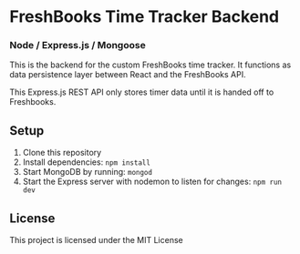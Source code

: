 # FreshBooks Time Tracker Backend

### Node / Express.js / Mongoose

This is the backend for the custom FreshBooks time tracker. It functions as data persistence layer between React and the FreshBooks API.

This Express.js REST API only stores timer data until it is handed off to Freshbooks.

## Setup

1. Clone this repository
2. Install dependencies: `npm install`
3. Start MongoDB by running: `mongod`
4. Start the Express server with nodemon to listen for changes: `npm run dev`


## License

This project is licensed under the MIT License
